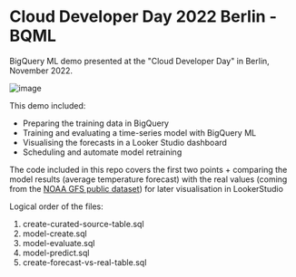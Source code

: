 # Cloud Developer Day 2022 Berlin - BQML
BigQuery ML demo presented at the "Cloud Developer Day" in Berlin, November 2022.

![image](https://user-images.githubusercontent.com/47299995/204466995-65a2fff9-bd5a-4e5c-8053-d254d7b3db52.png)

This demo included:
- Preparing the training data in BigQuery
- Training and evaluating a time-series model with BigQuery ML
- Visualising the forecasts in a Looker Studio dashboard
- Scheduling and automate model retraining


The code included in this repo covers the first two points + comparing the model results (average temperature forecast) with the real values (coming from the [NOAA GFS public dataset](http://console.cloud.google.com/marketplace/product/noaa-public/gfs))  for later visualisation in LookerStudio

Logical order of the files:
1. create-curated-source-table.sql
2. model-create.sql
3. model-evaluate.sql
4. model-predict.sql
5. create-forecast-vs-real-table.sql
